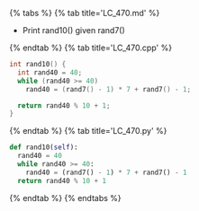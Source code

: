 {% tabs %}
{% tab title='LC_470.md' %}

* Print rand10() given rand7()

{% endtab %}
{% tab title='LC_470.cpp' %}

```cpp
int rand10() {
  int rand40 = 40;
  while (rand40 >= 40)
    rand40 = (rand7() - 1) * 7 + rand7() - 1;

  return rand40 % 10 + 1;
}
```

{% endtab %}
{% tab title='LC_470.py' %}

```py
def rand10(self):
  rand40 = 40
  while rand40 >= 40:
    rand40 = (rand7() - 1) * 7 + rand7() - 1
  return rand40 % 10 + 1
```

{% endtab %}
{% endtabs %}